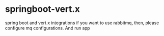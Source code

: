 # springboot-vert.x

spring boot and vert.x integrations 
if you want to use rabbitmq, then, please configure mq configurations.
And run app
